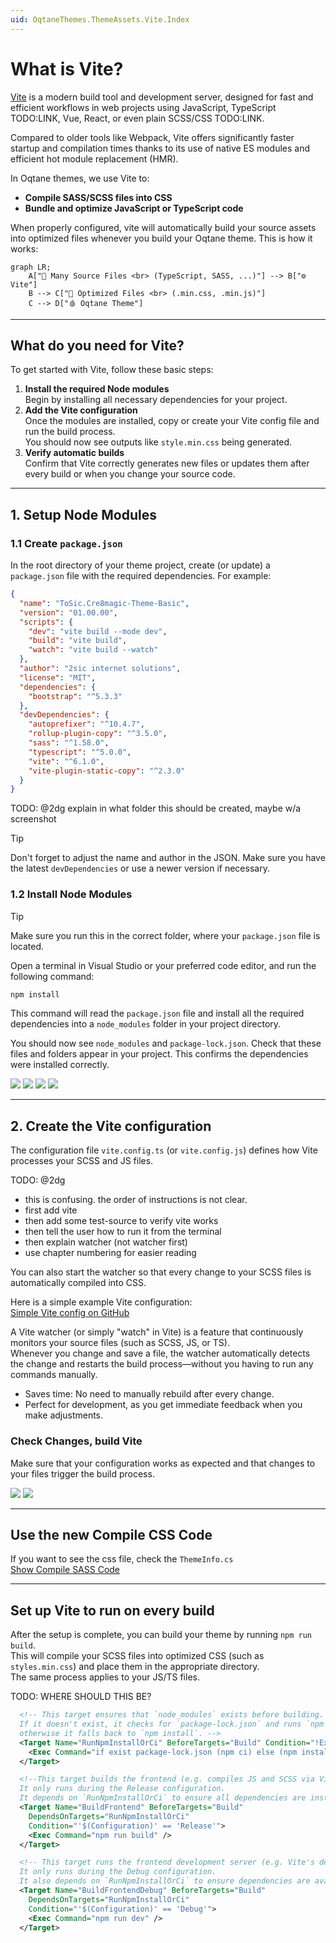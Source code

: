 ```yaml
---
uid: OqtaneThemes.ThemeAssets.Vite.Index
---
```


# What is Vite?

[Vite](https://vitejs.dev) is a modern build tool and development server, designed for
fast and efficient workflows in web projects using JavaScript, TypeScript TODO:LINK, Vue, React,
or even plain SCSS/CSS TODO:LINK.

Compared to older tools like Webpack, Vite offers significantly faster startup and compilation times
thanks to its use of native ES modules and efficient hot module replacement (HMR).

In Oqtane themes, we use Vite to:

- **Compile SASS/SCSS files into CSS**
- **Bundle and optimize JavaScript or TypeScript code**

When properly configured, vite will automatically build your source assets into optimized files
whenever you build your Oqtane theme.
This is how it works:

```mermaid
graph LR;
    A["📄 Many Source Files <br> (TypeScript, SASS, ...)"] --> B["⚙️ Vite"]
    B --> C["🎁 Optimized Files <br> (.min.css, .min.js)"]
    C --> D["🩸 Oqtane Theme"]
```

---

## What do you need for Vite?

To get started with Vite, follow these basic steps:

1. **Install the required Node modules**  
   Begin by installing all necessary dependencies for your project.
2. **Add the Vite configuration**  
   Once the modules are installed, copy or create your Vite config file and run the build process.  
   You should now see outputs like `style.min.css` being generated.
3. **Verify automatic builds**  
   Confirm that Vite correctly generates new files or updates them after every build or when you change your source code.

---

## 1. Setup Node Modules

### 1.1 Create `package.json`

In the root directory of your theme project, create (or update) a `package.json` file with the required dependencies. For example:

```json
{
  "name": "ToSic.Cre8magic-Theme-Basic",
  "version": "01.00.00",
  "scripts": {
    "dev": "vite build --mode dev",
    "build": "vite build",
    "watch": "vite build --watch"
  },
  "author": "2sic internet solutions",
  "license": "MIT",
  "dependencies": {
    "bootstrap": "^5.3.3"
  },
  "devDependencies": {
    "autoprefixer": "^10.4.7",
    "rollup-plugin-copy": "^3.5.0",
    "sass": "^1.58.0",
    "typescript": "^5.0.0",
    "vite": "^6.1.0",
    "vite-plugin-static-copy": "^2.3.0"
  }
}
```

TODO: @2dg explain in what folder this should be created, maybe w/a screenshot

> [!TIP]
> Don't forget to adjust the name and author in the JSON.
> Make sure you have the latest `devDependencies` or use a newer version  if necessary.

### 1.2 Install Node Modules

> [!TIP]
> Make sure you run this in the correct folder, where your `package.json` file is located.

Open a terminal in Visual Studio or your preferred code editor, and run the following command:

```bash
npm install
```

This command will read the `package.json` file and install all the required dependencies into a `node_modules` folder in your project directory.

You should now see `node_modules` and `package-lock.json`.
Check that these files and folders appear in your project. This confirms the dependencies were installed correctly.
<div gallery="gallery02">
  <img src="./assets/theme_assets_npm_1.webp" data-caption="Copy Package Json">
  <img src="./assets/theme_assets_npm_2.webp" data-caption="Open Terminal in VS">
  <img src="./assets/theme_assets_npm_3.webp" data-caption="Change cd </br> Npm Install Package">
  <img src="./assets/theme_assets_npm_4.webp" data-caption="Check Node and lock.json">
</div>

---

## 2. Create the Vite configuration

The configuration file `vite.config.ts` (or `vite.config.js`) defines how Vite processes your SCSS and JS files.

TODO: @2dg
- this is confusing. the order of instructions is not clear.
- first add vite
- then add some test-source to verify vite works
- then tell the user how to run it from the terminal
- then explain watcher (not watcher first)
- use chapter numbering for easier reading

You can also start the watcher so that every change to your SCSS files is automatically compiled into CSS.

Here is a simple example Vite configuration:  
[Simple Vite config on GitHub](https://github.com/cre8magic/oqtane-theme-basic/blob/main/Client/vite.config.js)

A Vite watcher (or simply "watch" in Vite) is a feature that continuously monitors your source files (such as SCSS, JS, or TS).  
Whenever you change and save a file, the watcher automatically detects the change and restarts the build process—without you having to run any commands manually.

- Saves time: No need to manually rebuild after every change.
- Perfect for development, as you get immediate feedback when you make adjustments.


### Check Changes, build Vite

Make sure that your configuration works as expected and that changes to your files trigger the build process.

<div gallery="gallery02">
  <img src="./assets/theme_assets_vite_1.webp" data-caption="Visual Studio">
  <img src="./assets/theme_assets_vite_2.webp" data-caption="Visual Studio">
</div>

---

## Use the new Compile CSS Code

If you want to see the css file, check the `ThemeInfo.cs`  
[Show Compile SASS Code](xref:OqtaneThemes.ThemeAssets.Styles.Index)

---

## Set up Vite to run on every build

After the setup is complete, you can build your theme by running `npm run build`.  
This will compile your SCSS files into optimized CSS (such as `styles.min.css`) and place them in the appropriate directory.  
The same process applies to your JS/TS files.

TODO: WHERE SHOULD THIS BE?

```xml
  <!-- This target ensures that `node_modules` exists before building.
  If it doesn't exist, it checks for `package-lock.json` and runs `npm ci` (clean install),
  otherwise it falls back to `npm install`. -->
  <Target Name="RunNpmInstallOrCi" BeforeTargets="Build" Condition="!Exists('node_modules')">
    <Exec Command="if exist package-lock.json (npm ci) else (npm install)" />
  </Target>

  <!--This target builds the frontend (e.g. compiles JS and SCSS via Vite) using `npm run build`.
  It only runs during the Release configuration.
  It depends on `RunNpmInstallOrCi` to ensure all dependencies are installed first.-->
  <Target Name="BuildFrontend" BeforeTargets="Build"
    DependsOnTargets="RunNpmInstallOrCi"
    Condition="'$(Configuration)' == 'Release'">
    <Exec Command="npm run build" />
  </Target>

  <!-- This target runs the frontend development server (e.g. Vite's dev mode) using `npm run dev`.
  It only runs during the Debug configuration.
  It also depends on `RunNpmInstallOrCi` to ensure dependencies are available -->
  <Target Name="BuildFrontendDebug" BeforeTargets="Build"
    DependsOnTargets="RunNpmInstallOrCi"
    Condition="'$(Configuration)' == 'Debug'">
    <Exec Command="npm run dev" />
  </Target>
```

